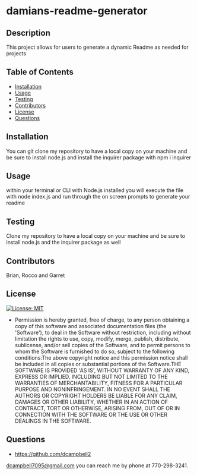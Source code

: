 # damians-readme-generator

  ## Description
  
  This project allows for users to generate a dynamic Readme as needed for projects

  ## Table of Contents

  * [Installation](#installation)
  * [Usage](#usage)
  * [Testing](#testing)
  * [Contributors](#contributors)
  * [License](#license)
  * [Questions](#questions)

  ## Installation

  You can git clone my repository to have a local copy on your machine and be sure to install node.js and install the inquirer package with npm i inquirer

  ## Usage

  within your terminal or CLI with Node.js installed you will execute the file with node index.js and run through the on screen prompts to generate your readme

  ## Testing

  Clone my repository to have a local copy on your machine and be sure to install node.js and the inquirer package as well

  ## Contributors

  Brian, Rocco and Garret

  ## License

  [![License: MIT](https://img.shields.io/badge/License-MIT-yellow.svg)](https://opensource.org/licenses/MIT) 
 * Permission is hereby granted, free of charge, to any person obtaining a copy of this software and associated documentation files (the 'Software'), to deal in the Software without restriction, including without limitation the rights to use, copy, modify, merge, publish, distribute, sublicense, and/or sell copies of the Software, and to permit persons to whom the Software is furnished to do so, subject to the following conditions:The above copyright notice and this permission notice shall be included in all copies or substantial portions of the Software.THE SOFTWARE IS PROVIDED 'AS IS', WITHOUT WARRANTY OF ANY KIND, EXPRESS OR IMPLIED, INCLUDING BUT NOT LIMITED TO THE WARRANTIES OF MERCHANTABILITY, FITNESS FOR A PARTICULAR PURPOSE AND NONINFRINGEMENT. IN NO EVENT SHALL THE AUTHORS OR COPYRIGHT HOLDERS BE LIABLE FOR ANY CLAIM, DAMAGES OR OTHER LIABILITY, WHETHER IN AN ACTION OF CONTRACT, TORT OR OTHERWISE, ARISING FROM, OUT OF OR IN CONNECTION WITH THE SOFTWARE OR THE USE OR OTHER DEALINGS IN THE SOFTWARE.

  ## Questions

  * https://github.com/dcampbell2
  
  dcampbell7095@gmail.com you can reach me by phone at 770-298-3241.


